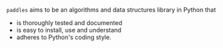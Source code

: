 `paddles` aims to be an algorithms and data structures library in Python that
- is thoroughly tested and documented
- is easy to install, use and understand
- adheres to Python's coding style.
